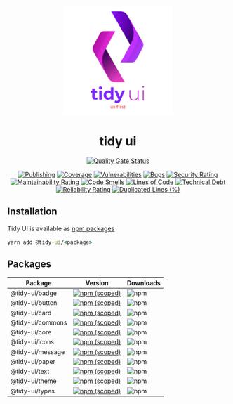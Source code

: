 <!-- markdownlint-disable-next-line -->
<p align="center">
  <img width="250" src="internals/docs/tidi-ui-logo.png" alt="Tidy UI">
</p>

<h1 align="center">tidy ui</h1>

<p align="center">
    <a href="https://sonarcloud.io/summary/new_code?id=badatt_tidy-ui"><img src="https://sonarcloud.io/api/project_badges/measure?project=badatt_tidy-ui&metric=alert_status" alt="Quality Gate Status"/></a>
</p>
<p align="center">
  <a href="https://github.com/badatt/tidy-ui/actions/workflows/publish-wf.yml"><img src="https://github.com/badatt/tidy-ui/actions/workflows/publish-wf.yml/badge.svg" alt="Publishing"/></a>
  <a href="https://sonarcloud.io/summary/new_code?id=badatt_tidy-ui"><img src="https://sonarcloud.io/api/project_badges/measure?project=badatt_tidy-ui&metric=coverage" alt="Coverage"/></a>
  <a href="https://sonarcloud.io/summary/new_code?id=badatt_tidy-ui"><img src="https://sonarcloud.io/api/project_badges/measure?project=badatt_tidy-ui&metric=vulnerabilities" alt="Vulnerabilities"/></a>
  <a href="https://sonarcloud.io/summary/new_code?id=badatt_tidy-ui"><img src="https://sonarcloud.io/api/project_badges/measure?project=badatt_tidy-ui&metric=bugs" alt="Bugs"/></a>
  <a href="https://sonarcloud.io/summary/new_code?id=badatt_tidy-ui"><img src="https://sonarcloud.io/api/project_badges/measure?project=badatt_tidy-ui&metric=security_rating" alt="Security Rating"/></a>
  <a href="https://sonarcloud.io/summary/new_code?id=badatt_tidy-ui"><img src="https://sonarcloud.io/api/project_badges/measure?project=badatt_tidy-ui&metric=sqale_rating" alt="Maintainability Rating"/></a>
  <a href="https://sonarcloud.io/summary/new_code?id=badatt_tidy-ui"><img src="https://sonarcloud.io/api/project_badges/measure?project=badatt_tidy-ui&metric=code_smells" alt="Code Smells"/></a>
  <a href="https://sonarcloud.io/summary/new_code?id=badatt_tidy-ui"><img src="https://sonarcloud.io/api/project_badges/measure?project=badatt_tidy-ui&metric=ncloc" alt="Lines of Code"/></a>
  <a href="https://sonarcloud.io/summary/new_code?id=badatt_tidy-ui"><img src="https://sonarcloud.io/api/project_badges/measure?project=badatt_tidy-ui&metric=sqale_index" alt="Technical Debt"/></a>
  <a href="https://sonarcloud.io/summary/new_code?id=badatt_tidy-ui"><img src="https://sonarcloud.io/api/project_badges/measure?project=badatt_tidy-ui&metric=reliability_rating" alt="Reliability Rating"/></a>
  <a href="https://sonarcloud.io/summary/new_code?id=badatt_tidy-ui"><img src="https://sonarcloud.io/api/project_badges/measure?project=badatt_tidy-ui&metric=duplicated_lines_density" alt="Duplicated Lines (%)"/></a>
</p>

## Installation

Tidy UI is available as [npm packages](https://www.npmjs.com/search?q=%40tidy-ui)

```cmd
yarn add @tidy-ui/<package>
```

## Packages

<table>
  <thead>
    <tr><th>Package</th><th>Version</th><th>Downloads</th></tr>
  </thead>
  <tbody>
  <tr>
    <td>@tidy-ui/badge</td>
    <td><a href="https://www.npmjs.com/package/@tidy-ui/badge"><img alt="npm (scoped)" src="https://img.shields.io/npm/v/@tidy-ui/badge"></a></td>
    <td><img alt="npm" src="https://img.shields.io/npm/dw/@tidy-ui/badge"></td>
  </tr>
  <tr>
    <td>@tidy-ui/button</td>
    <td><a href="https://www.npmjs.com/package/@tidy-ui/button"><img alt="npm (scoped)" src="https://img.shields.io/npm/v/@tidy-ui/button"></a></td>
    <td><img alt="npm" src="https://img.shields.io/npm/dw/@tidy-ui/button"></td>
  </tr>
  <tr>
    <td>@tidy-ui/card</td>
    <td><a href="https://www.npmjs.com/package/@tidy-ui/card"><img alt="npm (scoped)" src="https://img.shields.io/npm/v/@tidy-ui/card"></a></td>
    <td><img alt="npm" src="https://img.shields.io/npm/dw/@tidy-ui/card"></td>
  </tr>
  <tr>
    <td>@tidy-ui/commons</td>
    <td><a href="https://www.npmjs.com/package/@tidy-ui/commons"><img alt="npm (scoped)" src="https://img.shields.io/npm/v/@tidy-ui/commons"></a></td>
    <td><img alt="npm" src="https://img.shields.io/npm/dw/@tidy-ui/commons"></td>
  </tr>
  <tr>
    <td>@tidy-ui/core</td>
    <td><a href="https://www.npmjs.com/package/@tidy-ui/core"><img alt="npm (scoped)" src="https://img.shields.io/npm/v/@tidy-ui/core"></a></td>
    <td><img alt="npm" src="https://img.shields.io/npm/dw/@tidy-ui/core"></td>
  </tr>
  <tr>
    <td>@tidy-ui/icons</td>
    <td><a href="https://www.npmjs.com/package/@tidy-ui/icons"><img alt="npm (scoped)" src="https://img.shields.io/npm/v/@tidy-ui/icons"></a></td>
    <td><img alt="npm" src="https://img.shields.io/npm/dw/@tidy-ui/icons"></td>
  </tr>
  <tr>
    <td>@tidy-ui/message</td>
    <td><a href="https://www.npmjs.com/package/@tidy-ui/message"><img alt="npm (scoped)" src="https://img.shields.io/npm/v/@tidy-ui/message"></a></td>
    <td><img alt="npm" src="https://img.shields.io/npm/dw/@tidy-ui/message"></td>
  </tr>
  <tr>
    <td>@tidy-ui/paper</td>
    <td><a href="https://www.npmjs.com/package/@tidy-ui/paper"><img alt="npm (scoped)" src="https://img.shields.io/npm/v/@tidy-ui/paper"></a></td>
    <td><img alt="npm" src="https://img.shields.io/npm/dw/@tidy-ui/paper"></td>
  </tr>
  <tr>
    <td>@tidy-ui/text</td>
    <td><a href="https://www.npmjs.com/package/@tidy-ui/text"><img alt="npm (scoped)" src="https://img.shields.io/npm/v/@tidy-ui/text"></a></td>
    <td><img alt="npm" src="https://img.shields.io/npm/dw/@tidy-ui/text"></td>
  </tr>
  <tr>
    <td>@tidy-ui/theme</td>
    <td><a href="https://www.npmjs.com/package/@tidy-ui/theme"><img alt="npm (scoped)" src="https://img.shields.io/npm/v/@tidy-ui/theme"></a></td>
    <td><img alt="npm" src="https://img.shields.io/npm/dw/@tidy-ui/theme"></td>
  </tr>
  <tr>
    <td>@tidy-ui/types</td>
    <td><a href="https://www.npmjs.com/package/@tidy-ui/types"><img alt="npm (scoped)" src="https://img.shields.io/npm/v/@tidy-ui/types"></a></td>
    <td><img alt="npm" src="https://img.shields.io/npm/dw/@tidy-ui/types"></td>
  </tr>
  </tbody>
</table>
